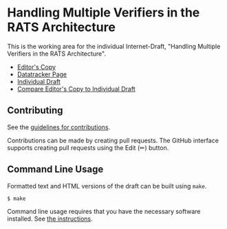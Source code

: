 # Handling Multiple Verifiers in the RATS Architecture

This is the working area for the individual Internet-Draft, "Handling Multiple Verifiers in the RATS Architecture".

* [Editor's Copy](https://ietf-rats.github.io/draft-zhang-rats-multiverifiers/#go.draft-zhang-rats-multiverifiers.html)
* [Datatracker Page](https://datatracker.ietf.org/doc/draft-zhang-rats-multiverifiers)
* [Individual Draft](https://datatracker.ietf.org/doc/html/draft-zhang-rats-multiverifiers)
* [Compare Editor's Copy to Individual Draft](https://ietf-rats.github.io/draft-zhang-rats-multiverifiers/#go.draft-zhang-rats-multiverifiers.diff)


## Contributing

See the
[guidelines for contributions](https://github.com/ietf-rats/draft-zhang-rats-multiverifiers/blob/main/CONTRIBUTING.md).

Contributions can be made by creating pull requests.
The GitHub interface supports creating pull requests using the Edit (✏) button.


## Command Line Usage

Formatted text and HTML versions of the draft can be built using `make`.

```sh
$ make
```

Command line usage requires that you have the necessary software installed.  See
[the instructions](https://github.com/martinthomson/i-d-template/blob/main/doc/SETUP.md).

